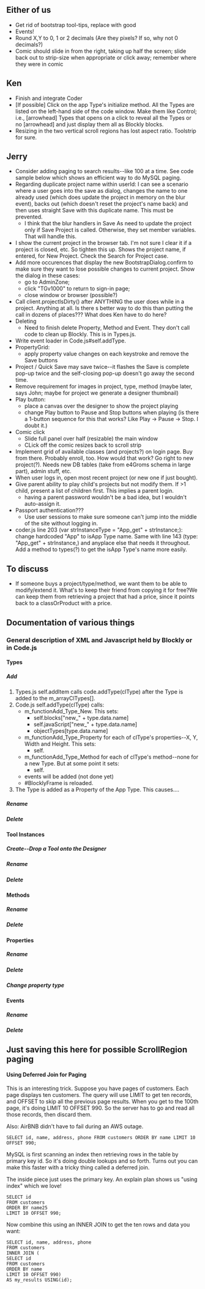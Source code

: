 ## Either of us
- Get rid of bootstrap tool-tips, replace with good
- Events!
- Round X,Y to 0, 1 or 2 decimals (Are they pixels? If so, why not 0 decimals?)
- Comic should slide in from the right, taking up half the screen; slide back out to strip-size when appropriate or click away; remember where they were in comic

## Ken

- Finish and integrate Coder
- [If possible] Click on the app Type's initialize method. All the Types are listed on the left-hand side of the code window. Make them like Control; i.e., [arrowhead] Types that opens on a click to reveal all the Types or no [arrowhead] and just display them all as Blockly blocks. 
- Resizing in the two vertical scroll regions has lost aspect ratio. Toolstrip for sure.


## Jerry

- Consider adding paging to search results--like 100 at a time. See code sample below which shows an efficient way to do MySQL paging.
- Regarding duplicate project name within userId: I can see a scenario where a user goes into the save as dialog, changes the name to one already used (which does update the project in memory on the blur event), backs out (which doesn't reset the project's name back) and then uses straight Save with this duplicate name. This must be prevented.
    - I think that the blur handlers in Save As need to update the project only if Save Project is called. Otherwise, they set member variables. That will handle this.
- I show the current project in the browser tab. I'm not sure I clear it if a project is closed, etc. So tighten this up. Shows the project name, if entered, for New Project. Check the Search for Project case.
- Add more occurences that display the new BootstrapDialog.confirm to make sure they want to lose possible changes to current project. Show the dialog in these cases: 
    - go to AdminZone; 
    - click "TGv1000" to return to sign-in page; 
    - close window or browser (possible?)
- Call client.projectIsDirty() after ANYTHING the user does while in a project. Anything at all. Is there s better way to do this than putting the call in dozens of places??? What does Ken have to do here?
- Deleting
    + Need to finish delete Property, Method and Event. They don't call code to clean up Blockly. This is in Types.js.
- Write event loader in Code.js#self.addType.
- PropertyGrid:
	- apply property value changes on each keystroke and remove the Save buttons
- Project / Quick Save may save twice--it flashes the Save is complete pop-up twice and the self-closing pop-up doesn't go away the second time.
- Remove requirement for images in project, type, method (maybe later, says John; maybe for project we generate a designer thumbnail)
- Play button:
	- place a canvas over the designer to show the project playing
	- change Play button to Pause and Stop buttons when playing (is there a 1-button sequence for this that works? Like Play -> Pause -> Stop. I doubt it.)
- Comic click
    - Slide full panel over half (resizable) the main window
    - CLick off the comic resizes back to scroll strip 
- Implement grid of available classes (and projects?) on login page. Buy from there. Probably enroll, too. How would that work? Go right to new project(?). Needs new DB tables (take from e4Groms schema in large part), admin stuff, etc.
- When user logs in, open most recent project (or new one if just bought).
- Give parent ability to play child's projects but not modify them. If >1 child, present a list of children first. This implies a parent login. 
    - having a parent password wouldn't be a bad idea, but I wouldn't auto-assign it.
- Passport authentication???
    - Use user sessions to make sure someone can't jump into the middle of the site without logging in.
- coder.js line 203 (var strInstanceType = "App_get" + strInstance;): change hardcoded "App" to isApp Type name. Same with line 143 (type: "App_get" + strInstance,) and anyplace else that needs it throughout. Add a method to types(?) to get the isApp Type's name more easily.



## To discuss

- If someone buys a project/type/method, we want them to be able to modify/extend it. What's to keep their friend from copying it for free?We can keep them from retrieving a project that had a price, since it points back to a classOrProduct with a price.


## Documentation of various things

### General description of XML and Javascript held by Blockly or in Code.js

#### Types
##### Add
1. Types.js self.addItem calls code.addType(clType) after the Type is added to the m_arrayClTypes[].
2. Code.js self.addType(clType) calls:
    + m_functionAdd_Type_New. This sets: 
        + self.blocks["new_" + type.data.name]
        + self.javaScript["new_" + type.data.name]
        + objectTypes[type.data.name]
    + m_functionAdd_Type_Property for each of clType's properties--X, Y, Width and Height. This sets:
        * self.
    + m_functionAdd_Type_Method for each of clType's method--none for a new Type. But at some point it sets:
        * self.
    + events will be added (not done yet)
    + \#BlocklyFrame is reloaded.
3. The Type is added as a Property of the App Type. This causes....
##### Rename
##### Delete

#### Tool Instances
##### Create--Drop a Tool onto the Designer
##### Rename
##### Delete


#### Methods
##### Rename
##### Delete

#### Properties
##### Rename
##### Delete
##### Change property type

#### Events
##### Rename
##### Delete






## Just saving this here for possible ScrollRegion paging

#### Using Deferred Join for Paging

This is an interesting trick. Suppose you have pages of customers. Each page displays ten customers. The query will use LIMIT to get ten records, and OFFSET to skip all the previous page results. When you get to the 100th page, it's doing LIMIT 10 OFFSET 990. So the server has to go and read all those records, then discard them.

Also: AirBNB didn't have to fail during an AWS outage.

```
SELECT id, name, address, phone FROM customers ORDER BY name LIMIT 10 OFFSET 990;
```

MySQL is first scanning an index then retrieving rows in the table by primary key id. So it's doing double lookups and so forth. Turns out you can make this faster with a tricky thing called a deferred join.

The inside piece just uses the primary key. An explain plan shows us "using index" which we love!

```
SELECT id
FROM customers
ORDER BY name25
LIMIT 10 OFFSET 990;
```

Now combine this using an INNER JOIN to get the ten rows and data you want:

```
SELECT id, name, address, phone
FROM customers
INNER JOIN (
SELECT id
FROM customers
ORDER BY name
LIMIT 10 OFFSET 990)
AS my_results USING(id);
```


